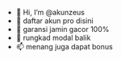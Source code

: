 - 👋 Hi, I’m @akunzeus
- 👀 daftar akun pro disini
- 🌱 garansi jamin gacor 100%
- 💞️ rungkad modal balik
- 📫 menang juga dapat bonus

<!---
akunzeus/akunzeus is a ✨ special ✨ repository because its `README.md` (this file) appears on your GitHub profile.
You can click the Preview link to take a look at your changes.
--->
